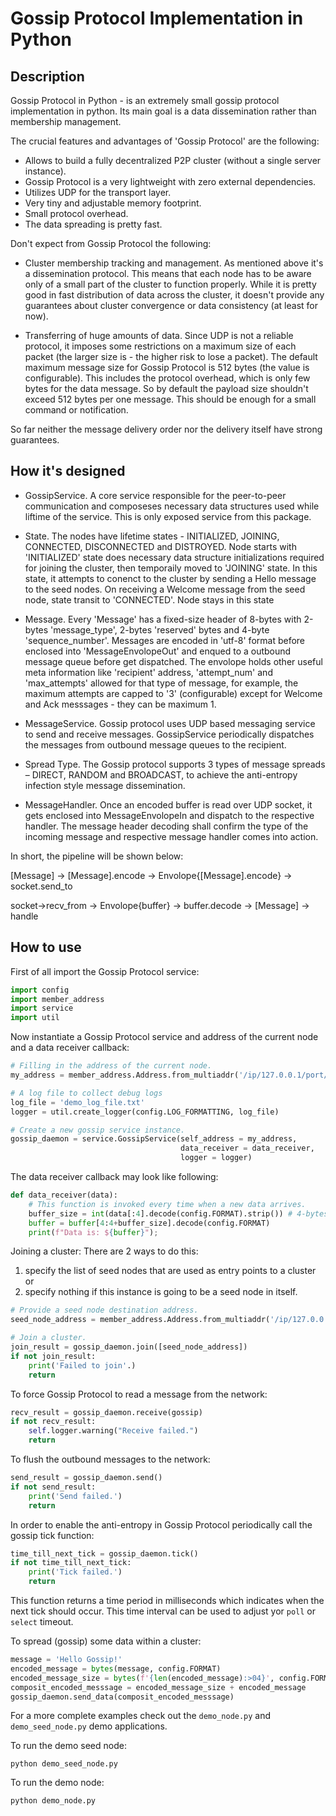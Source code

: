 # Gossip Protocol Implementation in Python

## Description
Gossip Protocol in Python - is an extremely small gossip protocol implementation in python. Its main goal is a data dissemination rather than membership management.

The crucial features and advantages of 'Gossip Protocol' are the following:
* Allows to build a fully decentralized P2P cluster (without a single server instance).
* Gossip Protocol is a very lightweight with zero external dependencies.
* Utilizes UDP for the transport layer.
* Very tiny and adjustable memory footprint.
* Small protocol overhead.
* The data spreading is pretty fast.

Don't expect from Gossip Protocol the following:
* Cluster membership tracking and management.
As mentioned above it's a dissemination protocol. This means that each node has to be aware only of a small part of the cluster to function properly. While it is pretty good in fast distribution of data across the cluster, it doesn't provide any guarantees about cluster convergence or data consistency (at least for now).

* Transferring of huge amounts of data.
Since UDP is not a reliable protocol, it imposes some restrictions on a maximum size of each packet (the larger size is - the higher risk to lose a packet). The default maximum message size for Gossip Protocol is 512 bytes (the value is configurable). This includes the protocol overhead, which is only few bytes for the data message. So by default the payload size shouldn't exceed 512 bytes per one message. This should be enough for a small command or notification.

So far neither the message delivery order nor the delivery itself have strong guarantees.

## How it's designed

* GossipService. A core service responsible for the peer-to-peer communication and composeses necessary data structures used while liftime of the service. This is only exposed service from this package.

* State. The nodes have lifetime states - INITIALIZED, JOINING, CONNECTED, DISCONNECTED and DISTROYED. Node starts with 'INITIALIZED' state does necessary data structure initializations required for joining the cluster, then temporaily moved to 'JOINING' state. In this state, it attempts to conenct to the cluster by sending a Hello message to the seed nodes. On receiving a Welcome message from the seed node, state transit to 'CONNECTED'. Node stays in this state

* Message. Every 'Message' has a fixed-size header of 8-bytes with 2-bytes 'message_type', 2-bytes 'reserved' bytes and 4-byte 'sequence_number'. Messages are encoded in 'utf-8' format before enclosed into 'MessageEnvolopeOut' and enqued to a outbound message queue before get dispatched. The envolope holds other useful meta information like 'recipient' address, 'attempt_num' and 'max_attempts' allowed for that type of message, for example, the maximum attempts are capped to '3' (configurable) except for Welcome and Ack messsages - they can be maximum 1.

* MessageService.
Gossip protocol uses UDP based messaging service to send and receive messages. GossipService periodically dispatches the messages from outbound message queues to the recipient.

* Spread Type. The Gossip protocol supports 3 types of message spreads – DIRECT, RANDOM and BROADCAST, to achieve the anti-entropy infection style message dissemination.

* MessageHandler. Once an encoded buffer is read over UDP socket, it gets enclosed into MessageEnvolopeIn and dispatch to the respective handler. The message header decoding shall confirm the type of the incoming message and respective message handler comes into action.

In short, the pipeline will be shown below:

[Message]
  -> [Message].encode
     -> Envolope{[Message].encode}
        -> socket.send_to

socket->recv_from
  -> Envolope{buffer}
    -> buffer.decode
       -> [Message]
          -> handle


## How to use
First of all import the Gossip Protocol service:
```python
import config
import member_address
import service
import util
```

Now instantiate a Gossip Protocol service and address of the current node and a data receiver callback:
```python
# Filling in the address of the current node.
my_address = member_address.Address.from_multiaddr('/ip/127.0.0.1/port/7070')

# A log file to collect debug logs
log_file = 'demo_log_file.txt'
logger = util.create_logger(config.LOG_FORMATTING, log_file)

# Create a new gossip service instance.
gossip_daemon = service.GossipService(self_address = my_address,
                                      data_receiver = data_receiver,
                                      logger = logger)
```

The data receiver callback may look like following:
```python
def data_receiver(data):
    # This function is invoked every time when a new data arrives.
    buffer_size = int(data[:4].decode(config.FORMAT).strip()) # 4-bytes
    buffer = buffer[4:4+buffer_size].decode(config.FORMAT)
    print(f"Data is: ${buffer}");
```

Joining a cluster:
There are 2 ways to do this:
1) specify the list of seed nodes that are used as entry points to a cluster or
2) specify nothing if this instance is going to be a seed node in itself.
```python
# Provide a seed node destination address.
seed_node_address = member_address.Address.from_multiaddr('/ip/127.0.0.1/port/8080')

# Join a cluster.
join_result = gossip_daemon.join([seed_node_address])
if not join_result:
    print('Failed to join'.)
    return
```

To force Gossip Protocol to read a message from the network:
```python
recv_result = gossip_daemon.receive(gossip)
if not recv_result:
    self.logger.warning("Receive failed.")
    return
```

To flush the outbound messages to the network:
```python
send_result = gossip_daemon.send()
if not send_result:
    print('Send failed.')
    return
```

In order to enable the anti-entropy in Gossip Protocol periodically call the gossip tick function:
```python
time_till_next_tick = gossip_daemon.tick()
if not time_till_next_tick:
    print('Tick failed.')
    return 
```

This function returns a time period in milliseconds which indicates when the next tick should occur. This time interval can be used to adjust yor `poll` or `select` timeout.

To spread (gossip) some data within a cluster:
```python
message = 'Hello Gossip!'
encoded_message = bytes(message, config.FORMAT)
encoded_message_size = bytes(f'{len(encoded_message):>04}', config.FORMAT)  # 4-bytes length
composit_encoded_messsage = encoded_message_size + encoded_message
gossip_daemon.send_data(composit_encoded_messsage)
```

For a more complete examples check out the `demo_node.py` and `demo_seed_node.py` demo applications. 

To run the demo seed node:
```shell
python demo_seed_node.py
```

To run the demo node:
```shell
python demo_node.py
```
